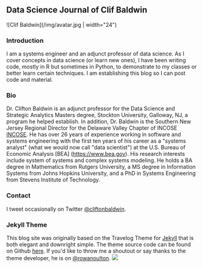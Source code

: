 Data Science Journal of Clif Baldwin
---

![Clif Baldwin](/img/avatar.jpg | width="24")

### Introduction

I am a systems engineer and an adjunct professor of data science. As I cover concepts in data science (or learn new ones), I have been writing code, mostly in R but sometimes in Python, to demonstrate to my classes or better learn certain techniques. I am establishing this blog so I can post code and material.

### Bio

Dr. Clifton Baldwin is an adjunct professor for the Data Science and Strategic Analytics Masters degree, Stockton University, Galloway, NJ, a program he helped establish. In addition, Dr. Baldwin is the Southern New Jersey Regional Director for the Delaware Valley Chapter of INCOSE [INCOSE](http://www.incose.org). He has over 26 years of experience working in software and systems engineering with the first ten years of his career as a "systems analyst" (what we would now call "data scientist") at the U.S. Bureau of Economic Analysis [BEA] (https://www.bea.gov). His research interests include system of systems and complex systems modeling. He holds a BA degree in Mathematics from Rutgers University, a MS degree in Information Systems from Johns Hopkins University, and a PhD in Systems Engineering from Stevens Institute of Technology.

### Contact 

I tweet occasionally on Twitter [@cliftonbaldwin](https://twitter.com/cliftonbaldwin).

### Jekyll Theme

This blog site was originally based on the Travelog Theme for [Jekyll](http://jekyllrb.com/) that is both elegant and downright simple. The theme source code can be found on Github [here](https://github.com/rowanoulton/travelog-theme). If you'd like to throw me a shoutout or say thanks to the theme developer, he is on [@rowanoulton](https://twitter.com/rowanoulton/).
![](http://i.imgur.com/FrNwKav.png)
